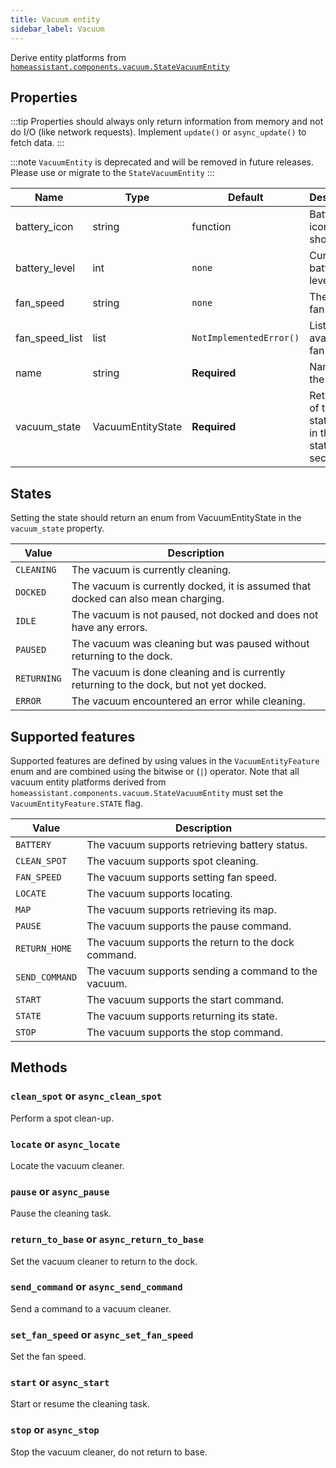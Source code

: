 ```yaml
---
title: Vacuum entity
sidebar_label: Vacuum
---
```


Derive entity platforms from [`homeassistant.components.vacuum.StateVacuumEntity`](https://github.com/home-assistant/home-assistant/blob/master/homeassistant/components/vacuum/__init__.py)

## Properties

:::tip
Properties should always only return information from memory and not do I/O (like network requests). Implement `update()` or `async_update()` to fetch data.
:::

:::note
`VacuumEntity` is deprecated and will be removed in future releases. Please use or migrate to the `StateVacuumEntity`
:::

| Name | Type | Default | Description
| ---- | ---- | ------- | -----------
| battery_icon | string | function | Battery icon to show in UI.
| battery_level | int | `none` | Current battery level.
| fan_speed | string | `none` | The current fan speed.
| fan_speed_list | list | `NotImplementedError()`| List of available fan speeds.
| name | string | **Required** | Name of the entity.
| vacuum_state | VacuumEntityState | **Required** | Return one of the states listed in the states section.

## States

Setting the state should return an enum from VacuumEntityState in the `vacuum_state` property.

| Value | Description
| ----- | -----------
| `CLEANING` | The vacuum is currently cleaning.
| `DOCKED` | The vacuum is currently docked, it is assumed that docked can also mean charging.
| `IDLE` | The vacuum is not paused, not docked and does not have any errors.
| `PAUSED` | The vacuum was cleaning but was paused without returning to the dock.
| `RETURNING` | The vacuum is done cleaning and is currently returning to the dock, but not yet docked.
| `ERROR` | The vacuum encountered an error while cleaning.

## Supported features

Supported features are defined by using values in the `VacuumEntityFeature` enum
and are combined using the bitwise or (`|`) operator.
Note that all vacuum entity platforms derived from `homeassistant.components.vacuum.StateVacuumEntity`
must set the `VacuumEntityFeature.STATE` flag.

| Value          | Description                                          |
| -------------- | ---------------------------------------------------- |
| `BATTERY`      | The vacuum supports retrieving battery status.       |
| `CLEAN_SPOT`   | The vacuum supports spot cleaning.                   |
| `FAN_SPEED`    | The vacuum supports setting fan speed.               |
| `LOCATE`       | The vacuum supports locating.                        |
| `MAP`          | The vacuum supports retrieving its map.              |
| `PAUSE`        | The vacuum supports the pause command.               |
| `RETURN_HOME`  | The vacuum supports the return to the dock command.  |
| `SEND_COMMAND` | The vacuum supports sending a command to the vacuum. |
| `START`        | The vacuum supports the start command.               |
| `STATE`        | The vacuum supports returning its state.             |
| `STOP`         | The vacuum supports the stop command.                |

## Methods

### `clean_spot` or `async_clean_spot`

Perform a spot clean-up.

### `locate` or `async_locate`

Locate the vacuum cleaner.

### `pause` or `async_pause`

Pause the cleaning task.

### `return_to_base` or `async_return_to_base`

Set the vacuum cleaner to return to the dock.

### `send_command` or `async_send_command`

Send a command to a vacuum cleaner.

### `set_fan_speed` or `async_set_fan_speed`

Set the fan speed.

### `start` or `async_start`

Start or resume the cleaning task.

### `stop` or `async_stop`

Stop the vacuum cleaner, do not return to base.
